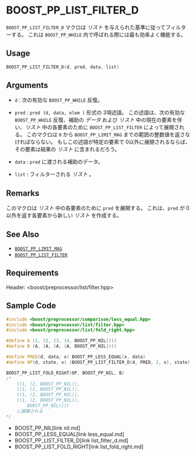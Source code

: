 # BOOST_PP_LIST_FILTER_D

`BOOST_PP_LIST_FILTER_D` マクロは *リスト* を与えられた基準に従ってフィルターする。
これは `BOOST_PP_WHILE` 内で呼ばれる際には最も効率よく機能する。

## Usage

```cpp
BOOST_PP_LIST_FILTER_D(d, pred, data, list)
```

## Arguments

- `d` :
	次の有効な `BOOST_PP_WHILE` 反復。

- `pred` :
	`pred (d, data, elem )` 形式の 3項述語。
	この述語は、次の有効な `BOOST_PP_WHILE` 反復、補助の *データ* および *リスト* 中の現在の要素を伴い、*リスト* 中の各要素のために `BOOST_PP_LIST_FILTER` によって展開される。
	このマクロは `0` から `BOOST_PP_LIMIT_MAG` までの範囲の整数値を返さなければならない。
	もしこの述語が特定の要素で 0以外に展開されるならば、その要素は結果の *リスト* に含まれるだろう。

- `data` :
	`pred` に渡される補助のデータ。

- `list` :
	フィルターされる *リスト* 。

## Remarks

このマクロは *リスト* 中の各要素のために `pred` を展開する。
これは、`pred` が 0以外を返す各要素から新しい *リスト* を作成する。

## See Also

- [`BOOST_PP_LIMIT_MAG`](limit_mag.md)
- [`BOOST_PP_LIST_FILTER`](list_filter.md)

## Requirements

Header: &lt;boost/preprocessor/list/filter.hpp&gt;

## Sample Code

```cpp
#include <boost/preprocessor/comparison/less_equal.hpp>
#include <boost/preprocessor/list/filter.hpp>
#include <boost/preprocessor/list/fold_right.hpp>

#define A (1, (2, (3, (4, BOOST_PP_NIL))))
#define B (A, (A, (A, (A, BOOST_PP_NIL))))

#define PRED(d, data, x) BOOST_PP_LESS_EQUAL(x, data)
#define OP(d, state, x) (BOOST_PP_LIST_FILTER_D(d, PRED, 2, x), state)

BOOST_PP_LIST_FOLD_RIGHT(OP, BOOST_PP_NIL, B)
/*
	((1, (2, BOOST_PP_NIL)),
	((1, (2, BOOST_PP_NIL)),
	((1, (2, BOOST_PP_NIL)),
	((1, (2, BOOST_PP_NIL)),
		BOOST_PP_NIL))))
	に展開される
*/
```
* BOOST_PP_NIL[link nil.md]
* BOOST_PP_LESS_EQUAL[link less_equal.md]
* BOOST_PP_LIST_FILTER_D[link list_filter_d.md]
* BOOST_PP_LIST_FOLD_RIGHT[link list_fold_right.md]

